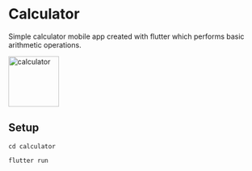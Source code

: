 # Calculator
Simple calculator mobile app created with flutter which performs basic arithmetic operations.

<img src="https://user-images.githubusercontent.com/main/mob.PNG" alt="calculator" width="100px"/>

## Setup
`cd calculator`

`flutter run`
